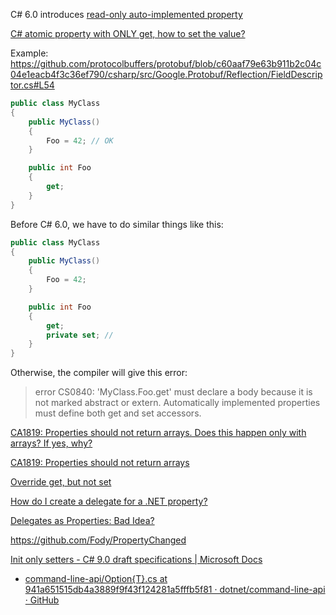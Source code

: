 C# 6.0 introduces [read-only auto-implemented property](https://stackoverflow.com/questions/2480503/is-read-only-auto-implemented-property-possible)

[C# atomic property with ONLY get, how to set the value?](https://stackoverflow.com/questions/52467520/c-sharp-atomic-property-with-only-get-how-to-set-the-value) 

Example: https://github.com/protocolbuffers/protobuf/blob/c60aaf79e63b911b2c04c04e1eacb4f3c36ef790/csharp/src/Google.Protobuf/Reflection/FieldDescriptor.cs#L54

```csharp
public class MyClass
{
    public MyClass()
    {
        Foo = 42; // OK
    }

    public int Foo
    {
        get;
    }
}
```

Before C# 6.0, we have to do similar things like this:

```csharp
public class MyClass
{
    public MyClass()
    {
        Foo = 42;
    }

    public int Foo
    {
        get;
        private set; // 
    }
}
```

Otherwise, the compiler will give this error:

> error CS0840: 'MyClass.Foo.get' must declare a body because it is not marked abstract or extern. Automatically implemented properties must define both get and set accessors.

[CA1819: Properties should not return arrays. Does this happen only with arrays? If yes, why?](https://softwareengineering.stackexchange.com/questions/210922/ca1819-properties-should-not-return-arrays-does-this-happen-only-with-arrays)

[CA1819: Properties should not return arrays](https://docs.microsoft.com/en-us/visualstudio/code-quality/ca1819?view=vs-2019)

[Override get, but not set](https://stackoverflow.com/questions/2026546/override-get-but-not-set)

[How do I create a delegate for a .NET property?](https://stackoverflow.com/questions/724143/how-do-i-create-a-delegate-for-a-net-property)

[Delegates as Properties: Bad Idea?](https://stackoverflow.com/questions/7575059/delegates-as-properties-bad-idea)

https://github.com/Fody/PropertyChanged

[Init only setters - C# 9.0 draft specifications | Microsoft Docs](https://docs.microsoft.com/en-us/dotnet/csharp/language-reference/proposals/csharp-9.0/init)

- [command-line-api/Option{T}.cs at 941a651515db4a3889f9f43f124281a5fffb5f81 · dotnet/command-line-api · GitHub](https://github.com/dotnet/command-line-api/blob/941a651515db4a3889f9f43f124281a5fffb5f81/src/System.CommandLine/Option%7BT%7D.cs#L68)
